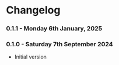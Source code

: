 # Changelog

### 0.1.1 - Monday 6th January, 2025



### 0.1.0 - Saturday 7th September 2024

* Initial version
